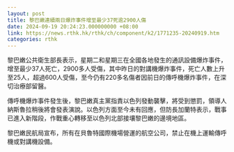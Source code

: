 ```yaml
---
layout: post
title: 黎巴嫩連續兩日爆炸事件增至最少37死逾2900人傷
date: 2024-09-19 20:24:23.000000000 +08:00
link: https://news.rthk.hk/rthk/ch/component/k2/1771235-20240919.htm
categories: rthk
---
```


黎巴嫩公共衛生部長表示，星期二和星期三在全國各地發生的通訊設備爆炸事件，增至最少37人死亡，2900多人受傷，其中昨日的對講機爆炸事件，死亡人數上升至25人，超過600人受傷，至今仍有220多名傷者因前日的傳呼機爆炸事件，在深切治療部留醫。

傳呼機爆炸事件發生後，黎巴嫩真主黨指責以色列發動襲擊，將受到懲罰，領導人納斯魯拉稍後將會發表演說。以色列方面至今未有回應，但防長加蘭特表示，戰事已進入新階段，作戰重心轉移至以色列北部接壤黎巴嫩的邊境地區。

黎巴嫩民航局宣布，所有在貝魯特國際機場營運的航空公司，禁止在機上運輸傳呼機或對講機設備。
